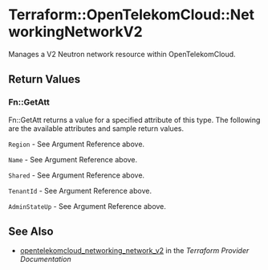 # Terraform::OpenTelekomCloud::NetworkingNetworkV2

Manages a V2 Neutron network resource within OpenTelekomCloud.

## Return Values

### Fn::GetAtt

Fn::GetAtt returns a value for a specified attribute of this type. The following are the available attributes and sample return values.

`Region` - See Argument Reference above.

`Name` - See Argument Reference above.

`Shared` - See Argument Reference above.

`TenantId` - See Argument Reference above.

`AdminStateUp` - See Argument Reference above.

## See Also

* [opentelekomcloud_networking_network_v2](https://www.terraform.io/docs/providers/opentelekomcloud/r/networking_network_v2.html) in the _Terraform Provider Documentation_